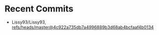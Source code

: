 # Recent Commits

<!-- START gadpp -->
- Lissy93/Lissy93, [refs/heads/master@4c922a735db7a4996889b3d68ab4bcfaaf4b0134](https://github.com/Lissy93/Lissy93/commit/4c922a735db7a4996889b3d68ab4bcfaaf4b0134)
